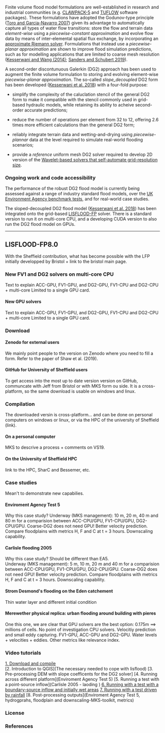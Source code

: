 Finite volume flood model formulations are well-established in research and industrial communities (e.g. [CLAWPACK-5](http://www.clawpack.org/) and [TUFLOW](https://www.tuflow.com/) software packages). These formulations have adopted the Godunov-type principle ([Toro and Garcia-Navarro 2007](https://www.tandfonline.com/doi/abs/10.1080/00221686.2007.9521812)) given its advantage to automatically capture all types of water flow transitions: store the flow and terrain data _element-wise_ using a _piecewise-constant approximation_ and evolve flow data by means of inter-elemental spatial flux exchange, by incorporating an [approximate Riemann solver](https://en.wikipedia.org/wiki/Riemann_solver#Approximate_solvers). Formulations that instead use a _piecewise-planar approximation_ are shown to improve flood simulation predictions, such as for modelling applications that are limited to coarse mesh resolution ([Kesserwani and Wang (2014)](https://agupubs.onlinelibrary.wiley.com/doi/full/10.1002/2013WR014906); [Sanders and Schubert 2019](https://www.sciencedirect.com/science/article/pii/S0309170818308698)). 

A second-order discontunuous Galerkin (DG2) approach has been used to augment the finite volume formulation to storing and evolving element-wise _piecewise-planar approximation_. The so-called _slope_decoupled_ DG2 form has been developed ([Kesserwani et al. 2018](https://www.sciencedirect.com/science/article/pii/S004578251830389X)) with a four-fold purpose: 

* simplify the complexity of the caluclation stencil of the general DG2 form to make it compatible with the stencil commonly used in grid-based hydraulic models, while retaining its ability to acheive second-order accurate predictions;

* reduce the number of operations per element from 32 to 12, offering 2.6 times more efficient calculations than the general DG2 form; 

* reliably integrate terrain data and wetting-and-drying using _piecewise-plannar_ data at the level required to simulate real-world flooding scenarios; 

* provide a _reference_ uniform mesh DG2 solver required to develop 2D version of the [Wavelet-based solvers that self-automate grid-resolution size](./MuliWave_Flood_models.md).  


### Ongoing work and code accessibility 
The performance of the robust DG2 flood model is currently being assessed against a range of industry standard flood models, over the [UK Environment Agency benchmark tests](https://consult.environment-agency.gov.uk/engagement/bostonbarriertwao/results/appendix-6---neelz--s.---pender--g.--2013--benchmarking-the-latest-generation-of-2d-hydraulic-modelling-packages.-bristol_environment-agency.pdf), and for real-world case studies. 

The sloped-decoupled DG2 flood model ([Kesserwani et al. 2018](https://www.sciencedirect.com/science/article/pii/S004578251830389X)) has been integrated onto the grid-based [LISFLOOD-FP](http://www.bristol.ac.uk/geography/research/hydrology/models/lisflood/) solver. There is a standard version to run it on multi-core CPU, and a developing CUDA version to also run the DG2 flood model on GPUs. 

------------------------------------------------------
## LISFLOOD-FP8.0

With the Sheffield contribution, what has become possible with the LFP initially developped by Bristol + link to the bristol main page.  

### New FV1 and DG2 solvers on multi-core CPU 
Text to explain ACC-GPU, FV1-GPU, and DG2-GPU, FV1-CPU and DG2-CPU + multi-core Limited to a single GPU card.

#### New GPU solvers  
Text to explain ACC-GPU, FV1-GPU, and DG2-GPU, FV1-CPU and DG2-CPU + multi-core Limited to a single GPU card.


### Download  

#### Zenodo for external users 
We mainly point people to the version on Zenodo where you need to fill a form. Refer to the paper of Shaw et al. (2019). 

#### GitHub for University of Sheffield users 
To get access into the most up to date version version on GitHub, communcate with Jeff from Bristol or with MKS form ou side. It is a cross-platform, so the same download is usable on windows and linux. 


### Compilation   
The downloaded versin is cross-platform... and can be done on personal computers on windows or linux, or via the HPC of the university of Sheffield (link).  

#### On a personal computer
MKS to descrive a process + comments on VS19.  

#### On the University of Sheffield HPC 
link to the HPC, SharC and Bessemer, etc. 


### Case studies 
Mean't to demonstrate new capabilies. 

#### Enviroment Agency Test 5  
Why this case study? 
Underway (MKS management): 10 m, 20 m, 40 m and 80 m for a comparision between ACC-CPU/GPU, FV1-CPU/GPU, DG2-CPU/GPU. Coarse-DG2 does not need GPU! Better velocity prediction. Compare floodplains with metrics H, F and C at t = 3 hours. Downscaling capability. 

#### Carlisle flooding 2005
Why this case study? Should be different than EA5.  
Underway (MKS management): 5 m, 10 m, 20 m and 40 m for a comparision between ACC-CPU/GPU, FV1-CPU/GPU, DG2-CPU/GPU. Coarse-DG2 does not need GPU! Better velocity prediction. Compare floodplains with metrics H, F and C at t = 3 hours. Downscaling capability.

#### Strom Desmond's flooding on the Eden catchement  
Thin water layer and different initial condition 

#### Merewether physical replica: urban flooding around building with pieres  
One this one, we are clear that GPU solvers are the best option: 0.175m ==> millions of cells. No point of investigation CPU solvers. 
Velocitiy prediction and small eddy capturing. FV1-GPU, ACC-GPU and DG2-GPU. Water levels + velocities + eddies. Other metrics like relevance index. 


### Video tutorials  
[1. Download and compile](https://github.com/ci1xgk/Fellowship_Webpage/blob/master/VideoTutorials/Download_and_compile)   
[2. Introduction to QGIS](The necessary needed to cope with lisflood)
[3. Pre-processing DEM with slope coefficents for the DG2 solver]
[4. Running across different platform](Enviroment Agency Test 5)
[5. Running a test with a point-source inflow](Carlisle 2005 - laoding )
[6. Running with a test with a boundary-source inflow and initially wet areas](Merewether)
[7. Running with a test driven by rainfall](Eden)
[8. Post-processing outputs](Enviroment Agency Test 5, hydrogprahs, floodplain and downscaling-MKS-toolkit, metrics)


### License 


### References 



